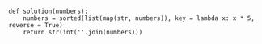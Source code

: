 <pre>
<code>
def solution(numbers):
    numbers = sorted(list(map(str, numbers)), key = lambda x: x * 5, reverse = True)
    return str(int(''.join(numbers)))
</code>
</pre>
